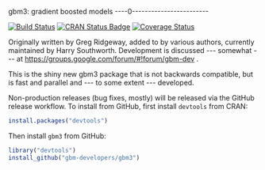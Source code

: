 gbm3: gradient boosted models
----0------------------------

[![Build Status](https://travis-ci.org/gbm-developers/gbm.svg?branch=master)](https://travis-ci.org/gbm-developers/gbm3)
[![CRAN Status Badge](http://www.r-pkg.org/badges/version/gbm)](https://cran.r-project.org/package=gbm)
[![Coverage Status](https://coveralls.io/repos/gbm-developers/gbm/badge.svg?branch=master&service=github)](https://coveralls.io/github/gbm-developers/gbm3?branch=master)

Originally written by Greg Ridgeway, added to by various authors,
currently maintained by Harry Southworth.  Development is discussed
--- somewhat --- at https://groups.google.com/forum/#!forum/gbm-dev .

This is the shiny new gbm3 package that is not backwards compatible, but 
is fast and parallel and --- to some extent --- developed.

Non-production releases (bug fixes, mostly) will be released via the GitHub
release workflow. To install from GitHub, first install `devtools` from CRAN:

```R
install.packages("devtools")
```

Then install `gbm3` from GitHub:

```R
library("devtools")
install_github("gbm-developers/gbm3")
```
